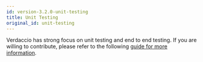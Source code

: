 ```yaml
---
id: version-3.2.0-unit-testing
title: Unit Testing
original_id: unit-testing
---
```


Verdaccio has strong focus on unit testing and end to end testing. If you are willing to contribute, 
please refer to the following [guide for more information](https://github.com/verdaccio/verdaccio/wiki/Developing-new-tests).
